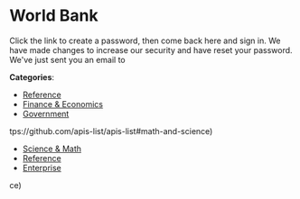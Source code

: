 # World Bank


Click the link to create a password, then come back here and sign in. We have made changes to increase our security and have reset your password. We've just sent you an email to



**Categories**:
- [Reference](https://github.com/apis-list/apis-list#reference)
- [Finance & Economics](https://github.com/apis-list/apis-list#finance-and-economics)
- [Government](https://github.com/apis-list/apis-list#government)



tps://github.com/apis-list/apis-list#math-and-science)
- [Science & Math](https://github.com/apis-list/apis-list#science-and-math)
- [Reference](https://github.com/apis-list/apis-list#reference)
- [Enterprise](https://github.com/apis-list/apis-list#enterprise)



ce)



